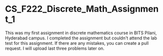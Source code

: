 # CS_F222_Discrete_Math_Assignment_1
This was my first assignment in discrete mathematics course in BITS Pilani, Hyderabad campus. I completed the assignment but couldn't attend the lab test for this assignment. If there are any mistakes, you can create a pull request.
I will upload last three problems later on.

